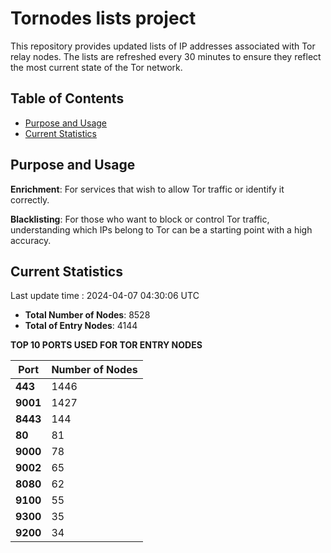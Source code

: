 # Tornodes lists project

This repository provides updated lists of IP addresses associated with Tor relay nodes. The lists are refreshed every 30 minutes to ensure they reflect the most current state of the Tor network.

## Table of Contents

- [Purpose and Usage](#purpose-and-usage)
- [Current Statistics](#current-statistics)


## Purpose and Usage

**Enrichment**: For services that wish to allow Tor traffic or identify it correctly.

**Blacklisting**: For those who want to block or control Tor traffic, understanding which IPs belong to Tor can be a starting point with a high accuracy.

## Current Statistics

Last update time : 2024-04-07 04:30:06 UTC

- **Total Number of Nodes**: 8528
- **Total of Entry Nodes**: 4144

**TOP 10 PORTS USED FOR TOR ENTRY NODES**

| **Port** | **Number of Nodes** |
|------|-----------------|
| **443**   | 1446  |
| **9001**   | 1427  |
| **8443**   | 144  |
| **80**   | 81  |
| **9000**   | 78  |
| **9002**   | 65  |
| **8080**   | 62  |
| **9100**   | 55  |
| **9300**   | 35  |
| **9200**   | 34  |

